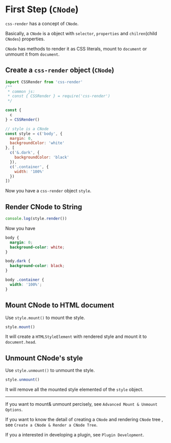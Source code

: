# First Step (`CNode`)
`css-render` has a concept of `CNode`.

Basically, a `CNode` is a object with `selector`, `properties` and `chilren`(child `CNodes`) properties.

`CNode` has methods to render it as CSS literals, mount to `document` or unmount it from `document`.

## Create a `css-render` object (`CNode`)
```js
import CSSRender from 'css-render'
/**
 * common js:
 * const { CSSRender } = require('css-render')
 */

const {
  c
} = CSSRender()

// style is a CNode
const style = c('body', {
  margin: 0,
  backgroundColor: 'white'
}, [
  c('&.dark', {
    backgroundColor: 'black'
  }),
  c('.container', {
    width: '100%'
  })
])
```
Now you have a `css-render` object `style`.
## Render CNode to String
```js
console.log(style.render())
```
Now you have
```css
body {
  margin: 0;
  background-color: white;
}

body.dark {
  background-color: black;
}

body .container {
  width: '100%';
}
```
## Mount CNode to HTML document
Use `style.mount()` to mount the style.
```js
style.mount()
```
It will create a `HTMLStyleElement` with rendered style and mount it to `document.head`.
## Unmount CNode's style
Use `style.unmount()` to unmount the style.
```js
style.unmount()
```
It will remove all the mounted style elemented of the `style` object.

---

If you want to mount& unmount percisely, see `Advanced Mount & Unmount Options`.

If you want to know the detail of creating a `CNode` and rendering `CNode` tree , see `Create a CNode & Render a CNode Tree`.

If you a interested in developing a plugin, see `Plugin Development`.